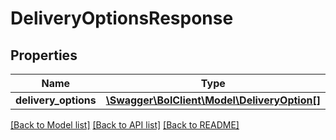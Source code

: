 # DeliveryOptionsResponse

## Properties
Name | Type | Description | Notes
------------ | ------------- | ------------- | -------------
**delivery_options** | [**\Swagger\BolClient\Model\DeliveryOption[]**](DeliveryOption.md) |  | 

[[Back to Model list]](../README.md#documentation-for-models) [[Back to API list]](../README.md#documentation-for-api-endpoints) [[Back to README]](../README.md)


